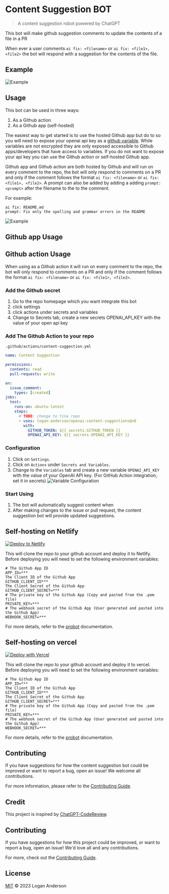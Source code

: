 # Content Suggestion BOT

> A content suggestion robot powered by ChatGPT

This bot will make github suggestion comments to update the contents of a file in a PR

When ever a user comments `ai fix: <filename>` or `ai fix: <file1>, <file2>` the bot will respond with a suggestion for the contents of the file.

## Example

![Example](http://res.cloudinary.com/forestry-demo/image/upload/v1688483462/blog-media/supercharge-markdown-blog/Screenshot_2023-07-04_at_11.03.24_AM_bfqnld.png)

## Usage

This bot can be used in three ways:

1. As a Github action
2. As a Github app (self-hosted)

The easiest way to get started is to use the hosted Github app but do to so you will need to expose your openai api key as a [github variable](https://docs.github.com/en/actions/learn-github-actions/variables). While variables are not encrypted they are only exposed accessible to Github apps/developers that have access to variables. If you do not want to expose your api key you can use the Github action or self-hosted Github app.

Github app and Github action are both hosted by Github and will run on every comment to the repo, the bot will only respond to comments on a PR and only if the comment follows the format `ai fix: <filename>` or `ai fix: <file1>, <file2>`. A prompt can also be added by adding a adding `prompt: <prompt>` after the filename to the to the comment.

For example:

```
ai fix: README.md
prompt: Fix only the spelling and grammar errors in the README
```

![Example](http://res.cloudinary.com/forestry-demo/image/upload/v1688736596/blog-media/supercharge-markdown-blog/Screenshot_2023-07-07_at_8.41.32_AM_xsoswd.png)

## Github app Usage

## Github action Usage

When using as a Github action it will run on every comment to the repo, the bot will only respond to comments on a PR and only if the comment follows the format `ai fix: <filename>` or `ai fix: <file1>, <file2>`.

### Add the Github secret

1. Go to the repo homepage which you want integrate this bot
2. click settings
3. click actions under secrets and variables
4. Change to Secrets tab, create a new secrets OPENAI_API_KEY with the value of your open api key

### Add The Github Action to your repo

`.github/actions/content-suggestion.yml`

```yml
name: Content Suggestion

permissions:
  contents: read
  pull-requests: write

on:
  issue_comment:
    types: [created]
jobs:
  test:
    runs-on: ubuntu-latest
    steps:
      # TODO: change to tina repo
      - uses: logan-anderson/openai-content-suggestions@v0
        with:
          GITHUB_TOKEN: ${{ secrets.GITHUB_TOKEN }}
          OPENAI_API_KEY: ${{ secrets.OPENAI_API_KEY }}
```

### Configuration

1. Click on `Settings`.
2. Click on `Actions` under `Secrets and Variables`.
3. Change to the `Variables` tab and create a new variable `OPENAI_API_KEY` with the value of your OpenAI API key. (For GitHub Action integration, set it in secrets)
   ![Variable Configuration](./images/variable-configuration.png)

### Start Using

1. The bot will automatically suggest content when
2. After making changes to the issue or pull request, the content suggestion bot will provide updated suggestions.

## Self-hosting on Netlify

[![Deploy to Netlify](https://www.netlify.com/img/deploy/button.svg)](https://app.netlify.com/start/deploy?repository=https://github.com/tinacms/ai-content)

This will clone the repo to your github account and deploy it to Netlify. Before deploying you will need to set the following environment variables:

```env
# The Github App ID
APP_ID=***
The Client ID of the Github App
GITHUB_CLIENT_ID***
The Client Secret of the Github App
GITHUB_CLIENT_SECRET=***
# The private key of the Github App (Copy and pasted from the .pem file)
PRIVATE_KEY=***
# The webhook secret of the Github App (User generated and pasted into the Github App)
WEBHOOK_SECRET=***
```

For more details, refer to the [probot](https://probot.github.io/docs/development/#manually-configuring-a-github-app) documentation.

## Self-hosting on vercel

[![Deploy with Vercel](https://vercel.com/button)](https://vercel.com/new/clone?repository-url=https%3A%2F%2Fgithub.com%2Fvercel%2Fnext.js%2Ftree%2Fcanary%2Fexamples%2Fhello-world)

This will clone the repo to your github account and deploy it to vercel. Before deploying you will need to set the following environment variables:

```env
# The Github App ID
APP_ID=***
The Client ID of the Github App
GITHUB_CLIENT_ID***
The Client Secret of the Github App
GITHUB_CLIENT_SECRET=***
# The private key of the Github App (Copy and pasted from the .pem file)
PRIVATE_KEY=***
# The webhook secret of the Github App (User generated and pasted into the Github App)
WEBHOOK_SECRET=***
```

For more details, refer to the [probot](https://probot.github.io/docs/development/#manually-configuring-a-github-app) documentation.

## Contributing

If you have suggestions for how the content suggestion bot could be improved or want to report a bug, open an issue! We welcome all contributions.

For more information, please refer to the [Contributing Guide](CONTRIBUTING.md).

## Credit

This project is inspired by [ChatGPT-CodeReview](https://github.com/anc95/ChatGPT-CodeReview).

## Contributing

If you have suggestions for how this project could be improved, or want to report a bug, open an issue! We'd love all and any contributions.

For more, check out the [Contributing Guide](CONTRIBUTING.md).

## License

[MIT](LICENSE) © 2023 Logan Anderson

